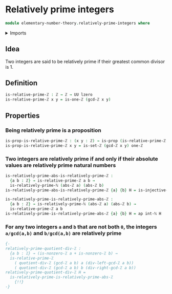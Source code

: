 # Relatively prime integers

```agda
module elementary-number-theory.relatively-prime-integers where
```

<details><summary>Imports</summary>

```agda
open import elementary-number-theory.absolute-value-integers
open import elementary-number-theory.equality-integers
open import elementary-number-theory.greatest-common-divisor-integers
open import elementary-number-theory.integers
open import elementary-number-theory.relatively-prime-natural-numbers

open import foundation.action-on-identifications-functions
open import foundation.dependent-products-propositions
open import foundation.propositions
open import foundation.universe-levels
```

</details>

## Idea

Two integers are said to be relatively prime if their greatest common divisor
is 1.

## Definition

```agda
is-relative-prime-ℤ : ℤ → ℤ → UU lzero
is-relative-prime-ℤ x y = is-one-ℤ (gcd-ℤ x y)
```

## Properties

### Being relatively prime is a proposition

```agda
is-prop-is-relative-prime-ℤ : (x y : ℤ) → is-prop (is-relative-prime-ℤ x y)
is-prop-is-relative-prime-ℤ x y = is-set-ℤ (gcd-ℤ x y) one-ℤ
```

### Two integers are relatively prime if and only if their absolute values are relatively prime natural numbers

```agda
is-relatively-prime-abs-is-relatively-prime-ℤ :
  {a b : ℤ} → is-relative-prime-ℤ a b →
  is-relatively-prime-ℕ (abs-ℤ a) (abs-ℤ b)
is-relatively-prime-abs-is-relatively-prime-ℤ {a} {b} H = is-injective-int-ℕ H

is-relatively-prime-is-relatively-prime-abs-ℤ :
  {a b : ℤ} → is-relatively-prime-ℕ (abs-ℤ a) (abs-ℤ b) →
  is-relative-prime-ℤ a b
is-relatively-prime-is-relatively-prime-abs-ℤ {a} {b} H = ap int-ℕ H
```

### For any two integers `a` and `b` that are not both `0`, the integers `a/gcd(a,b)` and `b/gcd(a,b)` are relatively prime

```agda
{-
relatively-prime-quotient-div-ℤ :
  {a b : ℤ} → (is-nonzero-ℤ a + is-nonzero-ℤ b) →
  is-relative-prime-ℤ
    ( quotient-div-ℤ (gcd-ℤ a b) a (div-left-gcd-ℤ a b))
    ( quotient-div-ℤ (gcd-ℤ a b) b (div-right-gcd-ℤ a b))
relatively-prime-quotient-div-ℤ H =
  is-relatively-prime-is-relatively-prime-abs-ℤ
    {!!}
-}
```
